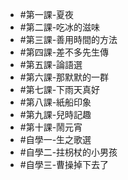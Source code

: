 - #第一課-夏夜
- #第二課-吃冰的滋味
- #第三課-善用時間的方法
- #第四課-差不多先生傳
- #第五課-論語選
- #第六課-那默默的一群
- #第七課-下雨天真好
- #第八課-紙船印象
- #第九課-兒時記趣
- #第十課-鬧元宵
- #自學一-生之歌選
- #自學二-拄枴杖的小男孩
- #自學三-曹操掉下去了